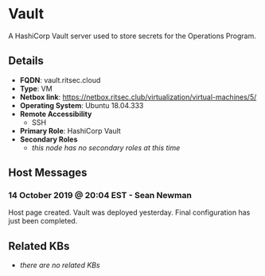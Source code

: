 # Vault

A HashiCorp Vault server used to store secrets for the Operations Program.

## Details

- **FQDN**: vault.ritsec.cloud
- **Type**: VM
- **Netbox link**: https://netbox.ritsec.club/virtualization/virtual-machines/5/
- **Operating System**: Ubuntu 18.04.333
- **Remote Accessibility**
  - SSH
- **Primary Role**: HashiCorp Vault
- **Secondary Roles**
  - _this node has no secondary roles at this time_

## Host Messages

### 14 October 2019 @ 20:04 EST - Sean Newman

Host page created. Vault was deployed yesterday. Final configuration has just
been completed.

## Related KBs

- _there are no related KBs_